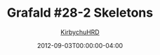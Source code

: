 ---
title: "Grafald #28-2 Skeletons"
type: "image"
date: 2012-09-03T00:00:00-04:00
draft: false
categories: ["Grafald"]
image_path: "../img/2012/28-2.png"
alt_text: ""
is_subpage: true
author: "[KirbychuHRD](https://cohost.org/KirbychuHRD)"
---